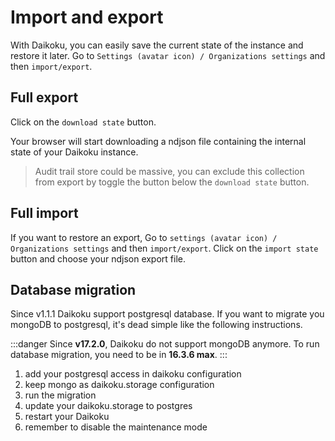 # Import and export

With Daikoku, you can easily save the current state of the instance and restore it later. Go to `Settings (avatar icon) / Organizations settings` and then `import/export`.

## Full export

Click on the `download state` button.

Your browser will start downloading a ndjson file containing the internal state of your Daikoku instance.

> Audit trail store could be massive, you can exclude this collection from export by toggle the button below the `download state` button.

## Full import

If you want to restore an export, Go to `settings (avatar icon) / Organizations settings` and then `import/export`.  Click on the `import state` button and choose your ndjson export file.

## Database migration

Since v1.1.1 Daikoku support postgresql database. If you want to migrate you mongoDB to postgresql, it's dead simple like the following instructions.

:::danger
Since **v17.2.0**, Daikoku do not support mongoDB anymore. To run database migration, you need to be in **16.3.6 max**.
:::

  1. add your postgresql access in daikoku configuration
  2. keep mongo as daikoku.storage configuration
  3. run the migration
  4. update your daikoku.storage to postgres
  5. restart your Daikoku
  6. remember to disable the maintenance mode
